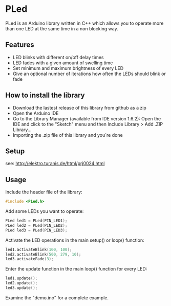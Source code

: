 # PLed

PLed is an Arduino library written in C++ which allows you to operate more than one LED at the same time in a non blocking way.

## Features
  - LED blinks with different on/off delay times
  - LED fades with a given amount of swelling time
  - Set minimum and maximum brightness of every LED
  - Give an optional number of iterations how often the LEDs should blink or fade

## How to install the library
 - Download the lastest release of this library from github as a zip
 - Open the Arduino IDE
 - Go to the Library Manager (available from IDE version 1.6.2): Open the IDE and click to the "Sketch" menu and then Include Library > Add .ZIP Library...
 - Importing the .zip file of this library and you´re done

## Setup
see: http://elektro.turanis.de/html/prj0024.html

## Usage
Include the header file of the library:
```c
#include <PLed.h>
```

Add some LEDs you want to operate:
```c
PLed led1 = PLed(PIN_LED1);
PLed led2 = PLed(PIN_LED2);
PLed led3 = PLed(PIN_LED3);
```

Activate the LED operations in the main setup() or loop() function:
```c
led1.activateBlink(100, 100);
led2.activateBlink(500, 279, 10);
led3.activateFade(3);
```

Enter the update function in the main loop() function for every LED:
```c
led1.update();
led2.update();
led3.update();
```

Examine the "demo.ino" for a complete example.